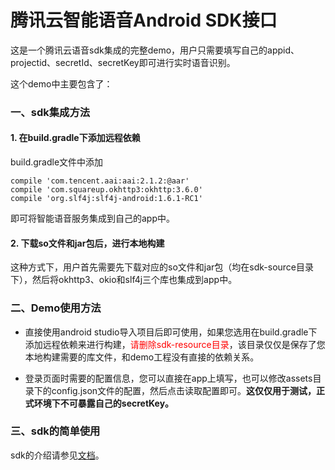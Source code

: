 # 腾讯云智能语音Android SDK接口

这是一个腾讯云语音sdk集成的完整demo，用户只需要填写自己的appid、projectid、secretId、secretKey即可进行实时语音识别。

这个demo中主要包含了：

### 一、sdk集成方法
#### 1. 在build.gradle下添加远程依赖
build.gradle文件中添加
```
compile 'com.tencent.aai:aai:2.1.2:@aar'
compile 'com.squareup.okhttp3:okhttp:3.6.0'
compile 'org.slf4j:slf4j-android:1.6.1-RC1'
```
即可将智能语音服务集成到自己的app中。

#### 2. 下载so文件和jar包后，进行本地构建
这种方式下，用户首先需要先下载对应的so文件和jar包（均在sdk-source目录下），然后将okhttp3、okio和slf4j三个库也集成到app中。

### 二、Demo使用方法

- 直接使用android studio导入项目后即可使用，如果您选用在build.gradle下添加远程依赖来进行构建，<font color="red">请删除sdk-resource目录</font>，该目录仅仅是保存了您本地构建需要的库文件，和demo工程没有直接的依赖关系。

-  登录页面时需要的配置信息，您可以直接在app上填写，也可以修改assets目录下的config.json文件的配置，然后点击读取配置即可。**这仅仅用于测试，正式环境下不可暴露自己的secretKey。**

### 三、sdk的简单使用

sdk的介绍请参见[文档](https://www.qcloud.com/document/product/441/6892)。
